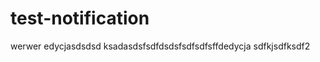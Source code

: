 test-notification
=================
werwer
edycjasdsdsd
ksadasdsfsdfdsdsfsdfsdfsffdedycja
sdfkjsdfksdf2

